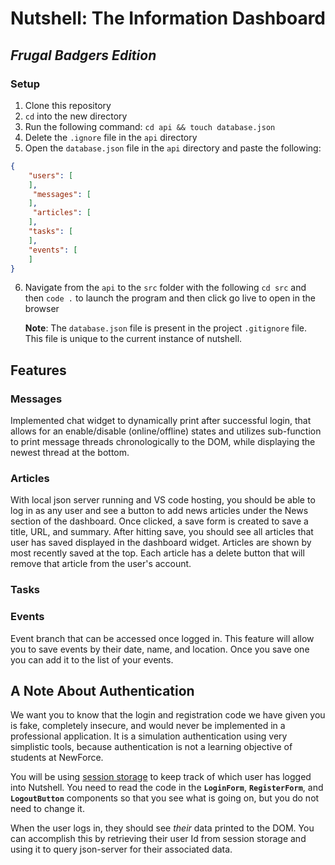 # Nutshell: The Information Dashboard

## _Frugal Badgers Edition_

### Setup

1. Clone this repository
2. `cd` into the new directory
3. Run the following command: `cd api && touch database.json`
4. Delete the `.ignore` file in the `api` directory
5. Open the `database.json` file in the `api` directory and paste the following:
```json
{
    "users": [
    ],
     "messages": [
    ],
     "articles": [
    ],
    "tasks": [
    ],
    "events": [
    ]
}
```
6. Navigate from the `api` to the `src` folder with the following `cd src` and then `code .` to launch the program and then click go live to open in the browser


    **Note**: The `database.json` file is present in the project `.gitignore` file. This file is unique to the current instance of nutshell.

## Features

### Messages
Implemented chat widget to dynamically print after successful login, that allows for an enable/disable (online/offline) states and utilizes sub-function to print message threads chronologically to the DOM, while displaying the newest thread at the bottom.
### Articles
With local json server running and VS code hosting, you should be able to log in as any user and see a button to add news articles under the News section of the dashboard. Once clicked, a save form is created to save a title, URL, and summary. After hitting save, you should see all articles that user has saved displayed in the dashboard widget. Articles are shown by most recently saved at the top. Each article has a delete button that will remove that article from the user's account.
### Tasks

### Events
Event branch that can be accessed once logged in. This feature will allow you to save events by their date, name, and location. Once you save one you can add it to the list of your events.

## A Note About Authentication

We want you to know that the login and registration code we have given you is fake, completely insecure, and would never be implemented in a professional application. It is a simulation authentication using very simplistic tools, because authentication is not a learning objective of students at NewForce.

You will be using [session storage](https://javascript.info/localstorage#sessionstorage) to keep track of which user has logged into Nutshell. You need to read the code in the **`LoginForm`**, **`RegisterForm`**, and **`LogoutButton`** components so that you see what is going on, but you do not need to change it.

When the user logs in, they should see _their_ data printed to the DOM. You can accomplish this by retrieving their user Id from session storage and using it to query json-server for their associated data. 
